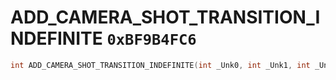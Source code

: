 # ADD_CAMERA_SHOT_TRANSITION_INDEFINITE `0xBF9B4FC6`

```cpp
int ADD_CAMERA_SHOT_TRANSITION_INDEFINITE(int _Unk0, int _Unk1, int _Unk2);
```